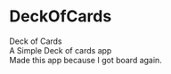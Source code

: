 # DeckOfCards
Deck of Cards<br>
A Simple Deck of cards app<br>
Made this app because I got board again.
